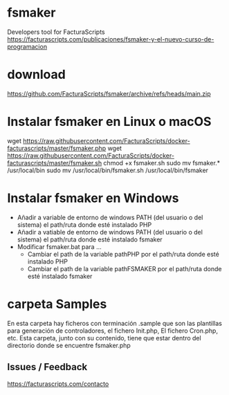 # fsmaker
  Developers tool for FacturaScripts
  https://facturascripts.com/publicaciones/fsmaker-y-el-nuevo-curso-de-programacion

# download
  https://github.com/FacturaScripts/fsmaker/archive/refs/heads/main.zip 

# Instalar fsmaker en Linux o macOS
  wget https://raw.githubusercontent.com/FacturaScripts/docker-facturascripts/master/fsmaker.php
  wget https://raw.githubusercontent.com/FacturaScripts/docker-facturascripts/master/fsmaker.sh
  chmod +x fsmaker.sh
  sudo mv fsmaker.* /usr/local/bin
  sudo mv /usr/local/bin/fsmaker.sh /usr/local/bin/fsmaker

# Instalar fsmaker en Windows
  - Añadir a variable de entorno de windows PATH (del usuario o del sistema) el path/ruta donde esté instalado PHP
  - Añadir a vatiable de entorno de windows PATH (del usuario o del sistema) el path/ruta donde esté instalado fsmaker 
  - Modificar fsmaker.bat para ...
    + Cambiar el path de la variable pathPHP por el path/ruta donde esté instalado PHP
    + Cambiar el path de la variable pathFSMAKER por el path/ruta donde esté instalado fsmaker

# carpeta Samples
  En esta carpeta hay ficheros con terminación .sample que son las plantillas para generación de controladores, el fichero Init.php, El fichero Cron.php, etc.
  Esta carpeta, junto con su contenido, tiene que estar dentro del directorio donde se encuentre fsmaker.php


## Issues / Feedback
https://facturascripts.com/contacto